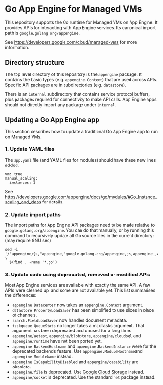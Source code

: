 # Go App Engine for Managed VMs

This repository supports the Go runtime for Managed VMs on App Engine.
It provides APIs for interacting with App Engine services.
Its canonical import path is `google.golang.org/appengine`.

See https://developers.google.com/cloud/managed-vms
for more information.

## Directory structure
The top level directory of this repository is the `appengine` package. It
contains the
basic types (e.g. `appengine.Context`) that are used across APIs. Specific API
packages are in subdirectories (e.g. `datastore`).

There is an `internal` subdirectory that contains service protocol buffers,
plus packages required for connectivity to make API calls. App Engine apps
should not directly import any package under `internal`.

## Updating a Go App Engine app

This section describes how to update a traditional Go App Engine app to run on Managed VMs.

### 1. Update YAML files

The `app.yaml` file (and YAML files for modules) should have these new lines added:
```
vm: true
manual_scaling:
  instances: 1
```
See https://developers.google.com/appengine/docs/go/modules/#Go_Instance_scaling_and_class for details.

### 2. Update import paths

The import paths for App Engine API packages need to be made relative to `google.golang.org/appengine`.
You can do that manually, or by running this command to recursively update all Go source files in the current directory:
(may require GNU sed)
```
sed -i '/"appengine/{s,"appengine,"google.golang.org/appengine,;s,appengine_,appengine/,}' \
  $(find . -name '*.go')
```

### 3. Update code using deprecated, removed or modified APIs

Most App Engine services are available with exactly the same API.
A few APIs were cleaned up, and some are not available yet.
This list summarises the differences:

* `appengine.Datacenter` now takes an `appengine.Context` argument.
* `datastore.PropertyLoadSaver` has been simplified to use slices in place of channels.
* `search.FieldLoadSaver` now handles document metadata.
* `taskqueue.QueueStats` no longer takes a maxTasks argument. That argument has been
  deprecated and unused for a long time.
* `appengine/aetest`, `appengine/blobstore`, `appengine/cloudsql`
  and `appengine/runtime` have not been ported yet.
* `appengine.BackendHostname` and `appengine.BackendInstance` were for the deprecated backends feature.
  Use `appengine.ModuleHostname`and `appengine.ModuleName` instead.
* `appengine.IsCapabilityDisabled` and `appengine/capability` are obsolete.
* `appengine/file` is deprecated. Use [Google Cloud Storage](https://code.google.com/p/google-api-go-client/wiki/GettingStarted) instead.
* `appengine/socket` is deprecated. Use the standard `net` package instead.
